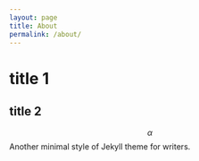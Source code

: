```yaml
---
layout: page
title: About
permalink: /about/
---
```

# title 1
## title 2
$$
\alpha
$$
Another minimal style of Jekyll theme for writers.
